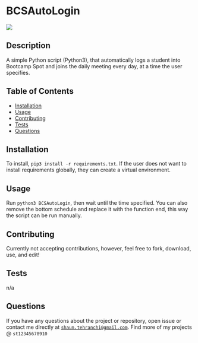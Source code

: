 # BCSAutoLogin
<img src="https://img.shields.io/badge/License-MIT-blue.svg">

## Description
 A simple Python script (Python3), that automatically logs a student into Bootcamp Spot and joins the daily meeting every day, at a time the user specifies. 

## Table of Contents
- [Installation](#installation)
- [Usage](#usage)
- [Contributing](#contributing)
- [Tests](#tests)
- [Questions](#questions)
## Installation
To install, <code>pip3 install -r requirements.txt</code>. If the user does not want to install requirements globally, they can create a virtual environment.
## Usage
 Run <code>python3 BCSAutoLogin</code>, then wait until the time specified. You can also remove the bottom schedule and replace it with the function end, this way the script can be run manually. 
## Contributing
 Currently not accepting contributions, however, feel free to fork, download, use, and edit!
## Tests
 n/a
## Questions
If you have any questions about the project or repository, open issue or contact me directly at <code>shaun.tehranchi@gmail.com</code>. Find more of my projects @ <code>st12345678910</code>
